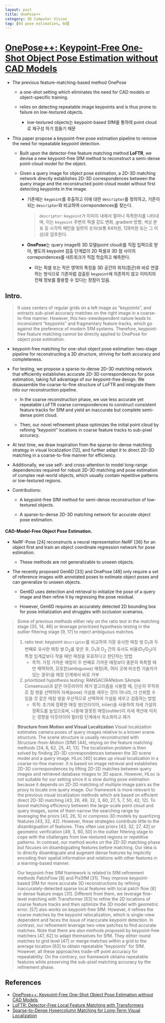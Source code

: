 ```yaml
---
layout: post
title: OnePose++
category: 3D Computer Vision
tag: [6d pose estimation, 6d]
---
```



# [OnePose++: Keypoint-Free One-Shot Object Pose Estimation without CAD Models](https://openreview.net/pdf?id=BZ92dxDS3tO)


* The previous feature-matching-based method OnePose 
    
    * a one-shot setting which eliminates the need for CAD models or object-specific training. 
    
    * relies on detecting repeatable image keypoints and is thus prone to failure on low-textured objects.

        * low-textured objects는 keypoint-based SfM를 통하여 point cloud로 재구성 하기 힘들기 때문

* This paper propose a keypoint-free pose estimation pipeline to remove the need for repeatable keypoint detection. 

    * Built upon the detector-free feature matching method **LoFTR**, we devise a new keypoint-free SfM method to reconstruct a semi-dense point-cloud model for the object. 

    * Given a query image for object pose estimation, a 2D-3D matching network directly establishes 2D-3D correspondences between the query image and the reconstructed point-cloud model without first detecting keypoints in the image. 

        * 기존에는 `keypoint`를 추출하고 이에 대한 `descriptor`를 정의하고, 기준이 되는 `descriptor`와 비교하여 correpondences를 찾는다.
            
            > `descriptor`: `keypoint`가 이미지 내에서 얼마나 독특한지를 나타내며, 이는 `keypoint` 주변의 픽셀 강도 변화, gradient 방향, 색상 분포 등 시각적 패턴을 일련의 숫자(보통 64차원, 128차원 또는 그 이상)로 압추한다. 

        * **OnePose**는 query image와 3D 모델(point cloud)를 직접 입력으로 받아, 별도의 keypoint 검출 단계없이 2D 픽셀과 3D 점 사이의 correpondences를 네트워크가 직접 학습하고 예측한다.

            * 이는 픽셀 또는 작은 영역의 특징을 3D 공간의 위치(점군)와 바로 연결하는 방식으로 기존처럼 검출된 `keypoint`에 의존하지 않고 이미지의 전체 정보를 활용할 수 있다는 장점이 있음.



            


## Intro.

> It uses centers of regular grids on a left image as “keypoints”, and extracts sub-pixel accuracy matches on the right image in a coarse-to-fine manner. However, this two-viewdependent nature leads to inconsistent “keypoints” and fragmentary feature tracks, which go against the preference of modern SfM systems. Therefore, keypoint-free feature matching cannot be directly applied to OnePose for object pose estimation. 


* keypoint-free matching for one-shot object pose estimation: two-stage pipeline for reconstructing a 3D structure, striving for both accuracy and completeness. 

* For testing, we propose a sparse-to-dense 2D-3D matching network that efficiently establishes accurate 2D-3D correspondences for pose estimation, taking full advantage of our keypoint-free design. We disassemble the coarse-to-fine structure of LoFTR and integrate them into our reconstruction pipeline. 
    
    * In the coarse reconstruction phase, we use less accurate yet repeatable LoFTR coarse correspondences to construct consistent feature tracks for SfM and yield an inaccurate but complete semi-dense point cloud. 
    
    * Then, our novel refinement phase optimizes the initial point cloud by refining “keypoint” locations in coarse feature tracks to sub-pixel accuracy. 


* At test time, we draw inspiration from the sparse-to-dense matching strategy in visual localization [12], and further adapt it to direct 2D-3D matching in a coarse-to-fine manner for efficiency. 

* Additionally, we use self- and cross-attention to model long-range dependencies required for robust 2D-3D matching and pose estimation of complex real-world objects, which usually contain repetitive patterns or low-textured regions.


* Contributions:
    * A keypoint-free SfM method for semi-dense reconstruction of low-textured objects.

    * A sparse-to-dense 2D-3D matching network for accurate object pose estimation.


#### CAD-Model-Free Object Pose Estimation. 

* NeRF-Pose [24] reconstructs a neural representation NeRF [36] for an object first and train an object coordinate regression network for pose estimation. 
    
    * These methods are not generalizable to unseen objects. 

* The recently proposed Gen6D [33] and OnePose [48] only require a set of reference images with annotated poses to estimate object poses and can generalize to unseen objects. 
    
    * Gen6D uses detection and retrieval to initialize the pose of a query image and then refine it by regressing the pose residual. 
    
    * However, Gen6D requires an accurately detected 2D bounding box for pose initialization and struggles with occlusion scenarios. 
    

> Some of previous methods either rely on the ratio test in the matching stage [35, 14, 46] or leverage prioritized hypothesis testing in the outlier filtering stage [9, 17] to reject ambiguous matches.
> 1. ratio test: keypoint `descriptor`를 비교하여 가장 유사한 매칭 쌍 $\text{D}_1$과 두 번째로 유사한 매칭 쌍 $\text{D}_2$를 찾은 후, $\text{D}_1$과 $\text{D}_2$ 간의 유사도 비율($\text{D}_1 / \text{D}_2$)이 특정 임계값보다 작을 때만 매칭을 유효하다고 판단하는 방법
>       * 목적: 가장 가까운 매칭이 두 번째로 가까운 매칭보다 충분히 독특할 때만 채택하여, 모호한(ambiguous) 매칭(즉, 여러 곳에 비슷한 기술자가 있는 경우)을 매칭 단계에서 바로 거부
> 2. prioritized hypothesis testing: RANSAC(RANdom SAmple Consensus)과 같은 아웃라이어 제거 알고리즘을 사용할 때, 단순히 무작위로 점 쌍을 선택하여 자세(pose) 가설을 세우는 것이 아니라, 더 신뢰할 수 있을 것 같은 매칭 쌍을 우선적으로 선택하여 가설을 세우고 검증하는 방법
>       * 목적: 초기에 정확한 매칭 쌍(인라이어, inlier)을 사용하여 자세 가설의 정확도를 높임으로써, 나중에 잘못된 매칭(outlier)이 자세 계산에 미치는 영향을 아웃라이어 필터링 단계에서 최소화하고 제거



> **Structure from Motion and Visual Localization**
> Visual localization estimates camera poses of query images relative to a known scene structure. The scene structure is usually reconstructed with Structure-from-Motion (SfM) [44], relying on the feature matching methods [34, 6, 62, 25, 41, 13]. The localization problem is then solved by finding 2D-3D correspondences between the 3D scene model and a query image. HLoc [40] scales up visual localization in a coarse-to-fine manner. It is based on image retrieval and establishes 2D-3D correspondences by lifting 2D-2D matches between query images and retrieved database images to 3D space. However, HLoc is not suitable for our setting since it is slow during pose estimation because it depends on 2D-2D matching of multiple image pairs as the proxy to locate one query image. Our framework is more relevant to the previous visual localization methods which are based on efficient direct 2D-3D matching [43, 26, 49, 32, 3, 60, 27, 5, 7, 50, 42, 12]. To boost matching efficiency between the large-scale point cloud and query images, some of them narrow the searching range by leveraging the priors [43, 26, 5] or compress 3D models by quantizing features [43, 32, 42]. However, these strategies contribute little to the disambiguation of features. They often use priors [43, 32, 27, 42] or geometric verification [49, 3, 60, 50] in the outlier filtering stage to cope with the challenges from low-textured regions or repetitive patterns. In contrast, our method works on the 2D-3D matching phase but focuses on disambiguating features before matching. Our idea is to directly disambiguate and augment dense features by implicitly encoding their spatial information and relations with other features in a learning-based manner.

> Our keypoint-free SfM framework is related to SfM refinement methods PatchFlow [8] and PixSfM [31]. They improve keypoint-based SfM for more accurate 3D reconstructions by refining inaccurately-detected sparse local features with local patch flow [8] or dense feature maps [31]. Different from them, we leverage fine-level matching with Transformer [53] to refine the 2D locations of coarse feature tracks and then optimize the 3D model with geometric error. [57] also works on keypoint-free SfM. However, it refines the coarse matches by the keypoint relocalization, which is single-view dependent and faces the issue of inaccurate keypoint detection. In contrast, our refinement leverage two-view patches to find accurate matches. Note that there are also methods proposed by keypoint-free matchers [47, 62] to adapt themselves for SfM. They either round matches to grid level [47] or merge matches within a grid to the average location [62] to obtain repeatable “keypoints” for SfM. However, all these approaches trade-off point accuracy for repeatability. On the contrary, our framework obtains repeatable features while preserving the sub-pixel matching accuracy by the refinement phase.

## References
- [OnePose++: Keypoint-Free One-Shot Object Pose Estimation without CAD Models](https://openreview.net/pdf?id=BZ92dxDS3tO)
- [LoFTR: Detector-Free Local Feature Matching with Transformers](https://arxiv.org/pdf/2104.00680)
- [Sparse-to-Dense Hypercolumn Matching for Long-Term Visual Localization](https://arxiv.org/pdf/1907.03965)
